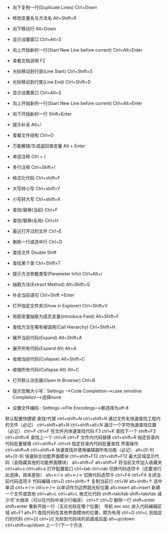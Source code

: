 * 向下复制一行(Duplicate Lines)                          Ctrl+Down
* 修改变量名与方法名	                                    Alt+Shift+R
* 向下移动行	                                            Alt+Down
* 显示设置窗口	                                        Ctrl+Alt+S
* 向上开始新的一行(Start New Line before current)	        Ctrl+Alt+Enter
* 查看文档说明	                                        F2
* 光标移动到行首(Line Start)                             Ctrl+Shift+S
* 光标移动到行尾(Line End)                               Ctrl+Shift+D
* 显示设置窗口	                                        Ctrl+Alt+S
* 向上开始新的一行(Start New Line before current)        Ctrl+Alt+Enter
* 向下开始新的一行	                                    Shift+Enter
* 提示补全	                                            Alt+/
* 查看文件结构	                                        Ctrl+O
* 万能解错/生成返回值变量	                                Alt + Enter
* 单选注释                                               Ctrl + /
* 多行注释                                               Ctrl+Shift+/
* 格式化代码	                                            Ctrl+shift+F
* 大写转小写                                             Ctrl+shift+Y
* 小写转大写                                             Ctrl+shift+X
* 查找/替换(当前)                                        Ctrl+F
* 查找/替换(全局)                                        Ctrl+H
* 最近打开过的文件	                                    Ctrl+E	
* 删除一行或选中行	                                    Ctrl+D
* 查找文件	                                            Double Shift	
* 查找某个类	                                            Ctrl+Shift+T	
* 提示方法参数类型(Parameter Info)	                    Ctrl+Alt+/
* 抽取方法(Extract Method)	                            Alt+Shift+Q	
* 补全当前语句	                                        Ctrl+Shift +Enter
* 打开指定文件夹(Show in Explorer)	                    Ctrl+Shift+V	
* 局部变量抽取为成员变量(Introduce Field)	                Alt+Shift+F
* 查找方法在哪有被调用(Call Hierarchy)	                Ctrl+Shift+H
* 展开当前代码(Expand)                                   Alt+Shift+A
* 展开所有代码(Expand All)                               Alt+A            
* 收缩当前代码(Collapse)                                 Alt+Shift+C
* 收缩所有代码(Collapse All)                             Alt+C        
* 打开默认浏览器(Open In Browser)                        Ctrl+B

* 提示忽略大小写 : Settings -->Code Completion-->case sensitive Completion-->选择none
* 设置文件编码 : Settings-->File Encodings-->都选择为utf-8

默认配置快捷键
查找/代替
ctrl+shift+N		ctrl+shift+R		通过文件名快速查找工程内的文件（必记）
ctrl+shift+alt+N	ctrl+shift+alt+N	通过一个字符快速查找位置（必记）
ctrl+F			ctrl+F			在文件内快速查找代码
F3			ctrl+K			查找下一个
shift+F3		ctrl+shift+K		查找上一个
ctrl+R			ctrl+F			文件内代码替换
ctrl+shift+R	 				指定目录内代码批量替换
ctrl+shift+F		ctrl+H			指定目录内代码批量查找
界面操作
ctrl+shift+A	ctrl+shift+A	快速查找并使用编辑器所有功能（必记）
alt+[0-9]	alt+[0-9]	快速拆合功能界面模块
ctrl+shift+F12	ctrl+shift+F12	最大区域显示代码（会隐藏其他的功能界面模块）
alt+shift+F	alt+shift+F	将当前文件加入收藏夹
ctrl+alt+s	ctrl+alt+s	打开配置窗口
ctrl+tab	ctrl+tab	切换代码选项卡（还要进行此选择，效率差些）
alt+←/→		alt+←/→		切换代码选项卡
ctrl+F4		ctrl+F4		关闭当前代码选项卡
代码编辑
ctrl+D		ctrl+shift+↑	复制当前行
ctrl+W		alt+shift+↑	选中单词
ctrl+←/→	ctrl+←/→	以单词作为边界跳光标位置
alt+insert	alt+insert	新建一个文件或其他
ctrl+alt+L	ctrl+alt+L	格式化代码
shift+tab/tab	shift+tab/tab	减少/扩大缩进（可以在代码中减少行缩进）
ctrl+Y		ctrl+D		删除一行
shift+enter	shift+enter	重新开始一行（无论光标在哪个位置）
导航
esc		esc			进入代码编辑区域
alt+F1		alt+F1			查找代码在其他界面模块的位置，颇为有用
ctrl+G		ctrl+L			到指定行的代码
ctrl+]/[	ctrl+]/[		光标到代码块的前面或后面
alt+up/down	ctrl+shift+up/down	上一个/下一个方法
